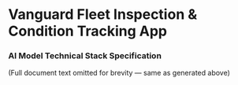 # Vanguard Fleet Inspection & Condition Tracking App
### AI Model Technical Stack Specification
(Full document text omitted for brevity — same as generated above)
